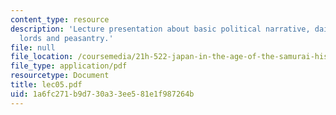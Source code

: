 ```yaml
---
content_type: resource
description: 'Lecture presentation about basic political narrative, daimy?: regional
  lords and peasantry.'
file: null
file_location: /coursemedia/21h-522-japan-in-the-age-of-the-samurai-history-and-film-fall-2006/1a6fc271b9d730a33ee581e1f987264b_lec05.pdf
file_type: application/pdf
resourcetype: Document
title: lec05.pdf
uid: 1a6fc271-b9d7-30a3-3ee5-81e1f987264b
---
```

